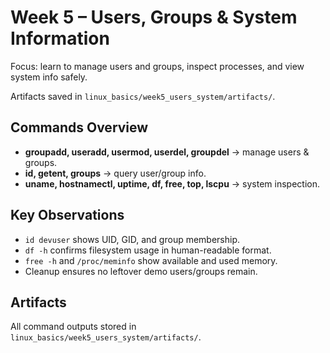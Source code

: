 # Week 5 – Users, Groups & System Information

Focus: learn to manage users and groups, inspect processes, and view system info safely.

Artifacts saved in `linux_basics/week5_users_system/artifacts/`.

## Commands Overview

- **groupadd, useradd, usermod, userdel, groupdel** → manage users & groups.
- **id, getent, groups** → query user/group info.
- **uname, hostnamectl, uptime, df, free, top, lscpu** → system inspection.

## Key Observations
- `id devuser` shows UID, GID, and group membership.
- `df -h` confirms filesystem usage in human-readable format.
- `free -h` and `/proc/meminfo` show available and used memory.
- Cleanup ensures no leftover demo users/groups remain.

## Artifacts
All command outputs stored in `linux_basics/week5_users_system/artifacts/`.
